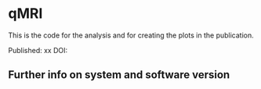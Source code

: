 # qMRI

This is the code for the analysis and for creating the plots in the publication.

Published: xx
DOI: 

## Further info on system and software version



